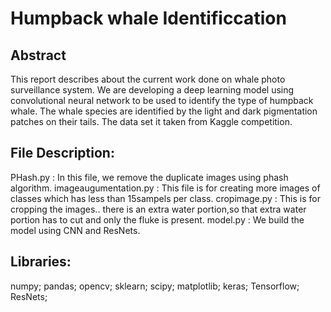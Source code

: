 # Humpback whale Identificcation

## Abstract

This report describes about the current work done on whale photo surveillance system. 
We are developing a deep learning model using convolutional neural network to be used to identify the type of humpback whale. 
The whale species are identified by the light and dark pigmentation patches on their tails.
The data set it taken from Kaggle competition.

## File Description:
PHash.py : In this file, we remove the duplicate images using phash algorithm.
imageaugumentation.py : This file is for creating more images of classes which has less than 15sampels per class.
cropimage.py : This is for cropping the images.. there is an extra water portion,so that extra water portion has to cut and only the fluke is present.
model.py : We build the model using CNN and ResNets.

## Libraries:
numpy;
pandas;
opencv;
sklearn;
scipy;
matplotlib;
keras;
Tensorflow;
ResNets;
